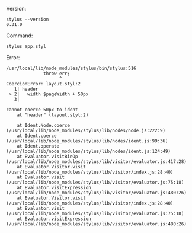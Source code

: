 Version:

    stylus --version
    0.31.0

Command:

    stylus app.styl

Error:

    /usr/local/lib/node_modules/stylus/bin/stylus:516
                  throw err;
                        ^
    CoercionError: layout.styl:2
       1| header
     > 2| 	width $pageWidth + 50px
       3|

    cannot coerce 50px to ident
        at "header" (layout.styl:2)

        at Ident.Node.coerce (/usr/local/lib/node_modules/stylus/lib/nodes/node.js:222:9)
        at Ident.coerce (/usr/local/lib/node_modules/stylus/lib/nodes/ident.js:99:36)
        at Ident.operate (/usr/local/lib/node_modules/stylus/lib/nodes/ident.js:124:49)
        at Evaluator.visitBinOp (/usr/local/lib/node_modules/stylus/lib/visitor/evaluator.js:417:28)
        at Evaluator.Visitor.visit (/usr/local/lib/node_modules/stylus/lib/visitor/index.js:28:40)
        at Evaluator.visit (/usr/local/lib/node_modules/stylus/lib/visitor/evaluator.js:75:18)
        at Evaluator.visitExpression (/usr/local/lib/node_modules/stylus/lib/visitor/evaluator.js:480:26)
        at Evaluator.Visitor.visit (/usr/local/lib/node_modules/stylus/lib/visitor/index.js:28:40)
        at Evaluator.visit (/usr/local/lib/node_modules/stylus/lib/visitor/evaluator.js:75:18)
        at Evaluator.visitExpression (/usr/local/lib/node_modules/stylus/lib/visitor/evaluator.js:480:26)

